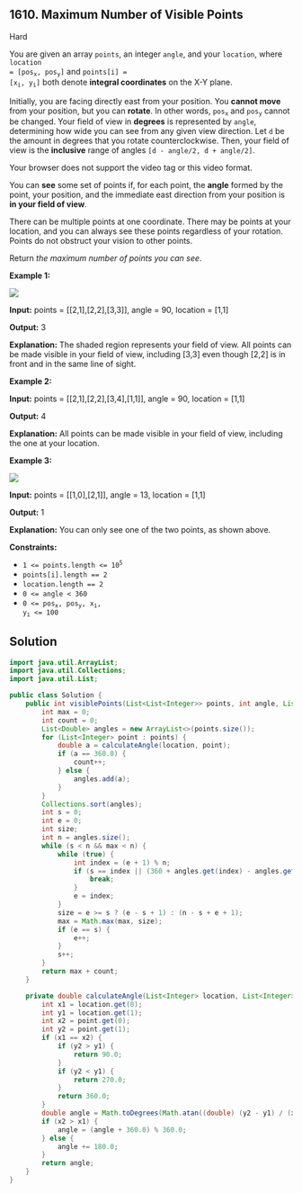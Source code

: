 ## 1610\. Maximum Number of Visible Points

Hard

You are given an array `points`, an integer `angle`, and your `location`, where <code>location = [pos<sub>x</sub>, pos<sub>y</sub>]</code> and <code>points[i] = [x<sub>i</sub>, y<sub>i</sub>]</code> both denote **integral coordinates** on the X-Y plane.

Initially, you are facing directly east from your position. You **cannot move** from your position, but you can **rotate**. In other words, <code>pos<sub>x</sub></code> and <code>pos<sub>y</sub></code> cannot be changed. Your field of view in **degrees** is represented by `angle`, determining how wide you can see from any given view direction. Let `d` be the amount in degrees that you rotate counterclockwise. Then, your field of view is the **inclusive** range of angles `[d - angle/2, d + angle/2]`.

Your browser does not support the video tag or this video format.

You can **see** some set of points if, for each point, the **angle** formed by the point, your position, and the immediate east direction from your position is **in your field of view**.

There can be multiple points at one coordinate. There may be points at your location, and you can always see these points regardless of your rotation. Points do not obstruct your vision to other points.

Return _the maximum number of points you can see_.

**Example 1:**

![](https://assets.leetcode.com/uploads/2020/09/30/89a07e9b-00ab-4967-976a-c723b2aa8656.png)

**Input:** points = [[2,1],[2,2],[3,3]], angle = 90, location = [1,1]

**Output:** 3

**Explanation:** The shaded region represents your field of view. All points can be made visible in your field of view, including [3,3] even though [2,2] is in front and in the same line of sight.

**Example 2:**

**Input:** points = [[2,1],[2,2],[3,4],[1,1]], angle = 90, location = [1,1]

**Output:** 4

**Explanation:** All points can be made visible in your field of view, including the one at your location.

**Example 3:**

![](https://assets.leetcode.com/uploads/2020/09/30/5010bfd3-86e6-465f-ac64-e9df941d2e49.png)

**Input:** points = [[1,0],[2,1]], angle = 13, location = [1,1]

**Output:** 1

**Explanation:** You can only see one of the two points, as shown above.

**Constraints:**

*   <code>1 <= points.length <= 10<sup>5</sup></code>
*   `points[i].length == 2`
*   `location.length == 2`
*   `0 <= angle < 360`
*   <code>0 <= pos<sub>x</sub>, pos<sub>y</sub>, x<sub>i</sub>, y<sub>i</sub> <= 100</code>

## Solution

```java
import java.util.ArrayList;
import java.util.Collections;
import java.util.List;

public class Solution {
    public int visiblePoints(List<List<Integer>> points, int angle, List<Integer> location) {
        int max = 0;
        int count = 0;
        List<Double> angles = new ArrayList<>(points.size());
        for (List<Integer> point : points) {
            double a = calculateAngle(location, point);
            if (a == 360.0) {
                count++;
            } else {
                angles.add(a);
            }
        }
        Collections.sort(angles);
        int s = 0;
        int e = 0;
        int size;
        int n = angles.size();
        while (s < n && max < n) {
            while (true) {
                int index = (e + 1) % n;
                if (s == index || (360 + angles.get(index) - angles.get(s)) % 360 > angle) {
                    break;
                }
                e = index;
            }
            size = e >= s ? (e - s + 1) : (n - s + e + 1);
            max = Math.max(max, size);
            if (e == s) {
                e++;
            }
            s++;
        }
        return max + count;
    }

    private double calculateAngle(List<Integer> location, List<Integer> point) {
        int x1 = location.get(0);
        int y1 = location.get(1);
        int x2 = point.get(0);
        int y2 = point.get(1);
        if (x1 == x2) {
            if (y2 > y1) {
                return 90.0;
            }
            if (y2 < y1) {
                return 270.0;
            }
            return 360.0;
        }
        double angle = Math.toDegrees(Math.atan((double) (y2 - y1) / (x2 - x1)));
        if (x2 > x1) {
            angle = (angle + 360.0) % 360.0;
        } else {
            angle += 180.0;
        }
        return angle;
    }
}
```